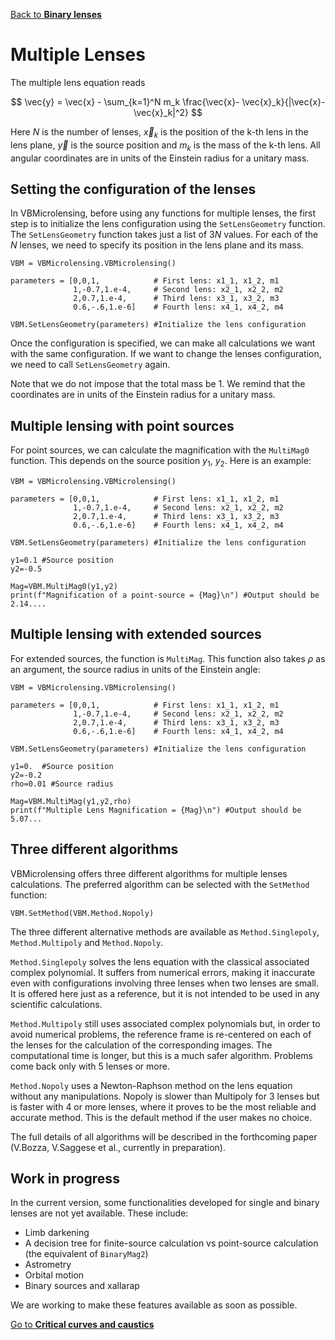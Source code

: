 [Back to **Binary lenses**](BinaryLenses.md)


# Multiple Lenses

The multiple lens equation reads

$$ \vec{y} = \vec{x} - \sum_{k=1}^N m_k \frac{\vec{x}- \vec{x}_k}{|\vec{x}- \vec{x}_k|^2} $$

Here $N$ is the number of lenses, $\vec{x}_k$ is the position of the k-th lens in the lens plane, $\vec{y}$ is the source position and $m_k$ is the mass of the k-th lens. All angular coordinates are in units of the Einstein radius for a unitary mass. 

## Setting the configuration of the lenses

In VBMicrolensing, before using any functions for multiple lenses, the first step is to initialize the lens configuration using the `SetLensGeometry` function. The `SetLensGeometry` function takes just a list of $3N$ values. For each of the $N$ lenses, we need to specify its position in the lens plane and its mass.

```
VBM = VBMicrolensing.VBMicrolensing()

parameters = [0,0,1,            # First lens: x1_1, x1_2, m1
              1,-0.7,1.e-4,     # Second lens: x2_1, x2_2, m2
              2,0.7,1.e-4,      # Third lens: x3_1, x3_2, m3
              0.6,-.6,1.e-6]    # Fourth lens: x4_1, x4_2, m4

VBM.SetLensGeometry(parameters) #Initialize the lens configuration

```

Once the configuration is specified, we can make all calculations we want with the same configuration. If we want to change the lenses configuration, we need to call `SetLensGeometry` again.

Note that we do not impose that the total mass be 1. We remind that the coordinates are in units of the Einstein radius for a unitary mass.

## Multiple lensing with point sources

For point sources, we can calculate the magnification with the `MultiMag0` function. This depends on the source position $y_1$, $y_2$. Here is an example:

```
VBM = VBMicrolensing.VBMicrolensing()

parameters = [0,0,1,            # First lens: x1_1, x1_2, m1
              1,-0.7,1.e-4,     # Second lens: x2_1, x2_2, m2
              2,0.7,1.e-4,      # Third lens: x3_1, x3_2, m3
              0.6,-.6,1.e-6]    # Fourth lens: x4_1, x4_2, m4

VBM.SetLensGeometry(parameters) #Initialize the lens configuration

y1=0.1 #Source position 
y2=-0.5

Mag=VBM.MultiMag0(y1,y2)   
print(f"Magnification of a point-source = {Mag}\n") #Output should be 2.14....
```

## Multiple lensing with extended sources

For extended sources, the function is `MultiMag`. This function also takes $\rho$ as an argument, the source radius in units of the Einstein angle:

```
VBM = VBMicrolensing.VBMicrolensing()

parameters = [0,0,1,            # First lens: x1_1, x1_2, m1
              1,-0.7,1.e-4,     # Second lens: x2_1, x2_2, m2
              2,0.7,1.e-4,      # Third lens: x3_1, x3_2, m3
              0.6,-.6,1.e-6]    # Fourth lens: x4_1, x4_2, m4

VBM.SetLensGeometry(parameters) #Initialize the lens configuration

y1=0.  #Source position
y2=-0.2 
rho=0.01 #Source radius

Mag=VBM.MultiMag(y1,y2,rho) 
print(f"Multiple Lens Magnification = {Mag}\n") #Output should be 5.07...

```

## Three different algorithms

VBMicrolensing offers three different algorithms for multiple lenses calculations. The preferred algorithm can be selected with the `SetMethod` function:
```
VBM.SetMethod(VBM.Method.Nopoly)
```

The three different alternative methods are available as `Method.Singlepoly`, `Method.Multipoly` and `Method.Nopoly`.

`Method.Singlepoly` solves the lens equation with the classical associated complex polynomial. It suffers from numerical errors, making it inaccurate even with configurations involving three lenses when two lenses are small. It is offered here just as a reference, but it is not intended to be used in any scientific calculations.

`Method.Multipoly` still uses associated complex polynomials but, in order to avoid numerical problems, the reference frame is re-centered on each of the lenses for the calculation of the corresponding images. The computational time is longer, but this is a much safer algorithm. Problems come back only with 5 lenses or more.

`Method.Nopoly` uses a Newton-Raphson method on the lens equation without any manipulations. Nopoly is slower than Multipoly for 3 lenses but is faster with 4 or more lenses, where it proves to be the most reliable and accurate method. This is the default method if the user makes no choice.

The full details of all algorithms will be described in the forthcoming paper (V.Bozza, V.Saggese et al., currently in preparation).

## Work in progress

In the current version, some functionalities developed for single and binary lenses are not yet available. These include:

- Limb darkening
- A decision tree for finite-source calculation vs point-source calculation (the equivalent of `BinaryMag2`)
- Astrometry
- Orbital motion
- Binary sources and xallarap

We are working to make these features available as soon as possible.

[Go to **Critical curves and caustics**](CriticalCurvesAndCaustics.md)
